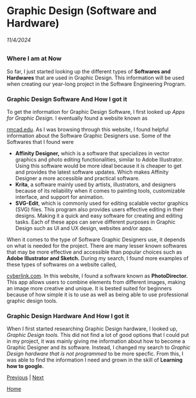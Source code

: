 # Graphic Design (Software and Hardware) 
###### 11/4/2024

### Where I am at Now
<p>  So far, I just started looking up the different types of <strong>Softwares and Hardwares</strong> that are used in Graphic Design. This information will be used when creating our year-long project in the Software Engineering Program. </p>

###  Graphic Design Software And How I got it

<p> To get the information for Graphic Design Software, I first looked up <i>Apps for Graphic Design.</i> I eventually found a website known as

[rmcad.edu](https://www.rmcad.edu/blog/premier-graphic-design-software-15-top-tools/#). As I was browsing through this website, I found helpful information about the Software Graphic Designers use. Some of the Softwares that I found were </p>
* <strong>Affinity Designer,</strong> which is a software that specializes in vector graphics and photo editing functionalities, similar to Adobe Illustrator. Using this software would be more ideal because it is cheaper to get and provides the latest software updates. Which makes Affinity Designer a more accessible and practical software.
*  <strong>Krita</strong>, a software mainly used by artists, illustrators, and designers because of its reliability when it comes to  painting tools, customizable interface, and support for animation.
*  <strong>SVG-Edit</strong>, which is commonly used for editing scalable vector graphics (SVG) files. This program also provides users effective editing in their designs. Making it a quick and easy software for creating and editing tasks. Each of these apps can serve different purposes in Graphic Design such as UI and UX design, websites and/or apps.
  <p> When it comes to the type of Software Graphic Designers use, it depends on what is needed for the project. There are many lesser known softwares that may be more effective and accessible than popular choices such as <strong>Adobe Illustrator and Sketch.</strong> During my search, I found more examples of these types of softwares on a website called, 

[cyberlink.com](https://www.cyberlink.com/blog/photo-editing-best-software/1359/best-graphic-design-software). In this website, I found a software known as <strong> PhotoDirector.</strong> This app allows users to combine elements from different images, making an image more creative and unique. It is bested suited for beginners because of how simple it is to use as well as being able to use professional graphic design tools.</p>
    
  ### Graphic Design Hardware And How I got it 
<p>When I first started researching Graphic Design hardware, I looked up, <i> Graphic Design tools.</i>  This did not find a lot of good options that I could put in my project, it was mainly giving me information about how to become a Graphic Designer and its software. Instead, I changed my search to <i>Graphic Design hardware that is not programmed</i> to be more specfic. From this, I was able to find the information I need and grown in the skill of <strong>Learning how to google.</strong> </p>

[Previous](entry01.md) | [Next](entry03.md)

[Home](../README.md)
